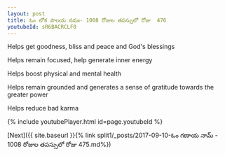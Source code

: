 ```yaml
---
layout: post
title: ఓం లోక పాలయ నమః- 1008 రోజుల తపస్సులో రోజు  476
youtubeId: sR6BACRCLF0
---
```

 
 
Helps get goodness, bliss and peace and God's blessings
 
Helps remain focused, help generate inner energy 
 
Helps boost physical and mental health 
 
Helps remain grounded and generates a sense of gratitude towards the greater power 
 
Helps reduce bad karma
 
 
 
 


{% include youtubePlayer.html id=page.youtubeId %}
 
[Next]({{ site.baseurl }}{% link  split1/_posts/2017-09-10-ఓం గణాయ నామ్ - 1008 రోజుల తపస్సులో రోజు  475.md%})
 
